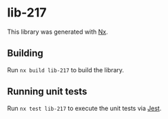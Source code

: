 # lib-217

This library was generated with [Nx](https://nx.dev).

## Building

Run `nx build lib-217` to build the library.

## Running unit tests

Run `nx test lib-217` to execute the unit tests via [Jest](https://jestjs.io).
